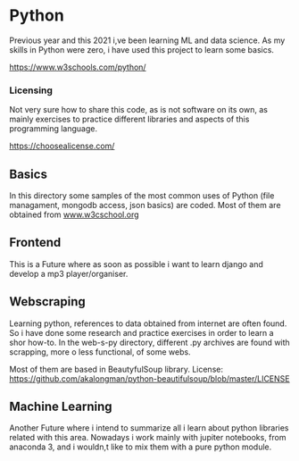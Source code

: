 # Python

Previous year and this 2021 i,ve been learning ML and data science. As my skills in Python were zero, i have used this project to learn some basics.

https://www.w3schools.com/python/

### Licensing

Not very sure how to share this code, as is not software on its own, as mainly exercises to practice different libraries and aspects of this programming language.

https://choosealicense.com/

## Basics

In this directory some samples of the most common uses of Python (file managament, mongodb access, json basics) are coded. Most of them are obtained from www.w3cschool.org

## Frontend

This is a Future<directory> where as soon as possible i want to learn django and develop a mp3 player/organiser.

## Webscraping

Learning python, references to data obtained from internet are often found. So i have done some research and practice exercises in order to learn a shor how-to. In the web-s-py directory, different .py archives are found with scrapping, more o less functional, of some webs.

Most of them are based in BeautyfulSoup library. License:
https://github.com/akalongman/python-beautifulsoup/blob/master/LICENSE

## Machine Learning

Another Future<directory> where i intend to summarize all i learn about python libraries related with this area. Nowadays i work mainly with jupiter notebooks, from anaconda 3, and i wouldn,t like to mix them with a pure python module.
